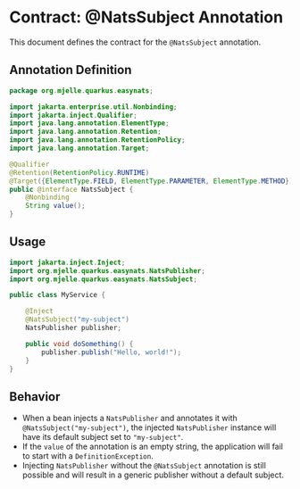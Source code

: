 # Contract: @NatsSubject Annotation

This document defines the contract for the `@NatsSubject` annotation.

## Annotation Definition

```java
package org.mjelle.quarkus.easynats;

import jakarta.enterprise.util.Nonbinding;
import jakarta.inject.Qualifier;
import java.lang.annotation.ElementType;
import java.lang.annotation.Retention;
import java.lang.annotation.RetentionPolicy;
import java.lang.annotation.Target;

@Qualifier
@Retention(RetentionPolicy.RUNTIME)
@Target({ElementType.FIELD, ElementType.PARAMETER, ElementType.METHOD})
public @interface NatsSubject {
    @Nonbinding
    String value();
}
```

## Usage

```java
import jakarta.inject.Inject;
import org.mjelle.quarkus.easynats.NatsPublisher;
import org.mjelle.quarkus.easynats.NatsSubject;

public class MyService {

    @Inject
    @NatsSubject("my-subject")
    NatsPublisher publisher;

    public void doSomething() {
        publisher.publish("Hello, world!");
    }
}
```

## Behavior

-   When a bean injects a `NatsPublisher` and annotates it with `@NatsSubject("my-subject")`, the injected `NatsPublisher` instance will have its default subject set to `"my-subject"`.
-   If the `value` of the annotation is an empty string, the application will fail to start with a `DefinitionException`.
-   Injecting `NatsPublisher` without the `@NatsSubject` annotation is still possible and will result in a generic publisher without a default subject.